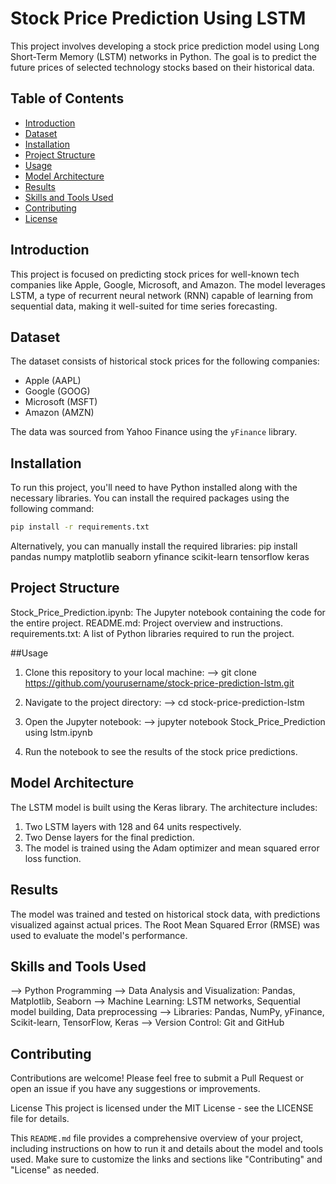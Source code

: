 # Stock Price Prediction Using LSTM

This project involves developing a stock price prediction model using Long Short-Term Memory (LSTM) networks in Python. The goal is to predict the future prices of selected technology stocks based on their historical data.

## Table of Contents
- [Introduction](#introduction)
- [Dataset](#dataset)
- [Installation](#installation)
- [Project Structure](#project-structure)
- [Usage](#usage)
- [Model Architecture](#model-architecture)
- [Results](#results)
- [Skills and Tools Used](#skills-and-tools-used)
- [Contributing](#contributing)
- [License](#license)

## Introduction
This project is focused on predicting stock prices for well-known tech companies like Apple, Google, Microsoft, and Amazon. The model leverages LSTM, a type of recurrent neural network (RNN) capable of learning from sequential data, making it well-suited for time series forecasting.

## Dataset
The dataset consists of historical stock prices for the following companies:
- Apple (AAPL)
- Google (GOOG)
- Microsoft (MSFT)
- Amazon (AMZN)

The data was sourced from Yahoo Finance using the `yFinance` library.

## Installation
To run this project, you'll need to have Python installed along with the necessary libraries. You can install the required packages using the following command:

```bash 
pip install -r requirements.txt
```
Alternatively, you can manually install the required libraries:
pip install pandas numpy matplotlib seaborn yfinance scikit-learn tensorflow keras

## Project Structure
Stock_Price_Prediction.ipynb: The Jupyter notebook containing the code for the entire project.
README.md: Project overview and instructions.
requirements.txt: A list of Python libraries required to run the project.

##Usage
1. Clone this repository to your local machine:
--> git clone https://github.com/yourusername/stock-price-prediction-lstm.git
   
2. Navigate to the project directory:
--> cd stock-price-prediction-lstm
   
3. Open the Jupyter notebook:
--> jupyter notebook Stock_Price_Prediction using lstm.ipynb
   
4. Run the notebook to see the results of the stock price predictions.

## Model Architecture
The LSTM model is built using the Keras library. The architecture includes:

1. Two LSTM layers with 128 and 64 units respectively.
2. Two Dense layers for the final prediction.
3. The model is trained using the Adam optimizer and mean squared error loss function.
   
## Results
The model was trained and tested on historical stock data, with predictions visualized against actual prices. 
The Root Mean Squared Error (RMSE) was used to evaluate the model's performance.


## Skills and Tools Used
--> Python Programming
--> Data Analysis and Visualization: Pandas, Matplotlib, Seaborn
--> Machine Learning: LSTM networks, Sequential model building, Data preprocessing
--> Libraries: Pandas, NumPy, yFinance, Scikit-learn, TensorFlow, Keras
--> Version Control: Git and GitHub
## Contributing
Contributions are welcome! Please feel free to submit a Pull Request or open an issue if you have any suggestions or improvements.

License
This project is licensed under the MIT License - see the LICENSE file for details.

This `README.md` file provides a comprehensive overview of your project, including instructions on how to run it and details about the model and tools used. Make sure to customize the links and sections like "Contributing" and "License" as needed.
